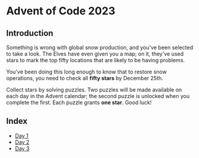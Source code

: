 # Advent of Code 2023

## Introduction
Something is wrong with global snow production, and you've been selected to take a look. The Elves have even given you
a map; on it, they've used stars to mark the top fifty locations that are likely to be having problems.

You've been doing this long enough to know that to restore snow operations, you need to check all **fifty stars** by
December 25th.

Collect stars by solving puzzles. Two puzzles will be made available on each day in the Advent calendar; the second
puzzle is unlocked when you complete the first. Each puzzle grants **one star**. Good luck!

## Index
- [Day 1](day1.md)
- [Day 2](day2.md)
- [Day 3](day3.md)
